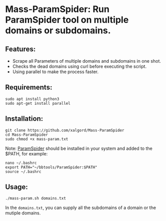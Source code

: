 # Mass-ParamSpider: Run ParamSpider tool on multiple domains or subdomains.

## Features:
- Scrape all Parameters of multiple domains and subdomains in one shot.
- Checks the dead domains using curl before executing the script.
- Using parallel to make the process faster.


## Requirements:
```
sudo apt install python3
sudo apt-get install parallel
```

## Installation:
```
git clone https://github.com/xalgord/Mass-ParamSpider
cd Mass-ParamSpider
sudo chmod +x mass-param.txt
```

Note: [ParamSpider](https://github.com/devanshbatham/ParamSpider) should be installed in your system and added to the $PATH, for example:

```
nano ~/.bashrc
export PATH="~/bbtools/ParamSpider:$PATH"
source ~/.bashrc
```

## Usage:
```
./mass-param.sh domains.txt
```
In the `domains.txt`, you can supply all the subdomains of a domain or the mutiple domains.

